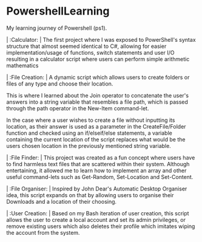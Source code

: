 # PowershellLearning
My learning journey of Powershell (ps1).

| :Calculator: |
The first project where I was exposed to PowerShell's syntax structure that almost seemed identical to C#, allowing for easier implementation/usage of functions, switch statements and user I/O resulting in a calculator script where users can perform simple arithmetic mathematics

| :File Creation: |
A dynamic script which allows users to create folders or files of any type and choose their location. 

This is where I learned about the Join operator to concatenate the user's answers into a string variable that resembles a file path, which is passed through the path operator in the New-Item command-let.   

In the case where a user wishes to create a file without inputting its location, as their answer is used as a parameter in the CreateFile/Folder function and checked using an if/elseif/else statements, a variable containing the current location of the script replaces what would be the users chosen location in the previously mentioned string variable.

| :File Finder: |
This project was created as a fun concept where users have to find harmless text files that are scattered within their system. Although entertaining, it allowed me to learn how to implement an array and other useful command-lets such as Get-Random, Set-Location and Set-Content. 
 	
| :File Organiser: |
Inspired by John Dear's Automatic Desktop Organiser idea, this script expands on that by allowing users to organise their Downloads and a location of their choosing. 

| :User Creation: |
Based on my Bash iteration of user creation, this script allows the user to create a local account and set its admin privileges, or remove existing users which also deletes their profile which imitates wiping the account from the system.

